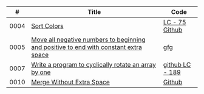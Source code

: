   
  | #  | Title | Code |
  ----  | --- | --- |
  0004  |  <a href="https://leetcode.com/problems/sort-colors/"> Sort Colors | <a href="https://leetcode.com/problems/sort-colors/discuss/1981035/c-solution"> LC - 75 <a href="https://github.com/Pritanjan/Leetcode/blob/main/0001%20-%200100/75.%20Sort%20Colors%20ARRAY%202%20POINTER%20SORTING.cpp"> Github
  0005  |  <a href="https://www.geeksforgeeks.org/move-negative-numbers-beginning-positive-end-constant-extra-space/"> Move all negative numbers to beginning and positive to end with constant extra space | <a href="https://www.geeksforgeeks.org/move-negative-numbers-beginning-positive-end-constant-extra-space/"> gfg
  0007  |  <a href="https://practice.geeksforgeeks.org/problems/cyclically-rotate-an-array-by-one2614/1">Write a program to cyclically rotate an array by one | <a href="https://github.com/Pritanjan/Leetcode/blob/main/DSA%20CH/0007%20Write%20a%20program%20to%20cyclically%20rotate%20an%20array%20by%20one.cpp"> github </a> <a href="https://leetcode.com/problems/rotate-array/">  LC - 189
  0010  |  <a href="https://practice.geeksforgeeks.org/problems/merge-two-sorted-arrays-1587115620/1"> Merge Without Extra Space | <a href="https://github.com/Pritanjan/Leetcode/blob/main/DSA%20CH/0010%20Merge%20Without%20Extra%20Space.cpp"> Github 
  
  
